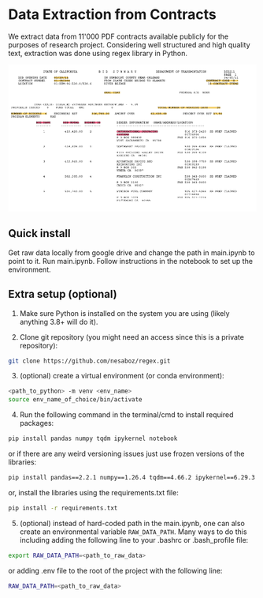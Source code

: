 # Data Extraction from Contracts

We extract data from 11'000 PDF contracts available publicly for the purposes of research project. Considering well structured and high quality text, extraction was done using regex library in Python. 

![alt text](image.png)


## Quick install

Get raw data locally from google drive and change the path in main.ipynb to point to it. Run main.ipynb. Follow instructions in the notebook to set up the environment.

## Extra setup (optional)

1) Make sure Python is installed on the system you are using (likely anything 3.8+ will do it).

2) Clone git repository (you might need an access since this is a private repository):
```bash
git clone https://github.com/nesaboz/regex.git
```

3) (optional) create a virtual environment (or conda environment):
```bash
<path_to_python> -m venv <env_name>
source env_name_of_choice/bin/activate
```

4) Run the following command in the terminal/cmd to install required packages:
```bash
pip install pandas numpy tqdm ipykernel notebook
```
or if there are any weird versioning issues just use frozen versions of the libraries:
```bash
pip install pandas==2.2.1 numpy==1.26.4 tqdm==4.66.2 ipykernel==6.29.3 notebook==7.1.1
```
or, install the libraries using the requirements.txt file:
```bash
pip install -r requirements.txt
```

5) (optional) instead of hard-coded path in the main.ipynb, one can also create an environmental variable `RAW_DATA_PATH`. Many ways to do this including adding the following line to your .bashrc or .bash_profile file:
```bash
export RAW_DATA_PATH=<path_to_raw_data>
```
or adding .env file to the root of the project with the following line:
```bash
RAW_DATA_PATH=<path_to_raw_data>
```
